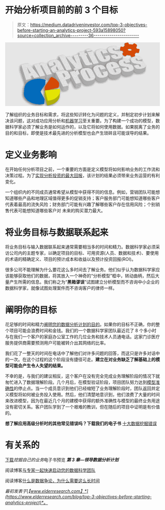 # 开始分析项目前的前 3 个目标

> 原文：<https://medium.datadriveninvestor.com/top-3-objectives-before-starting-an-analytics-project-593a15898050?source=collection_archive---------36----------------------->

![](img/d4e81d43ab4192fcc771057652732581.png)

了解组织的业务目标和需求，将这些知识转化为问题的定义，并制定初步计划来解决该问题，这对成功应用分析和[机器学习](https://www.elderresearch.com/blog/are-we-using-machine-learning)至关重要。为了构建一个成功的模型，数据科学家必须了解业务是如何运作的，以及它将如何使用数据。如果脱离了业务的目的和目标，即使是技术最先进的分析模型也会产生琐碎且可能误导的结果。

# 定义业务影响

在开始任何分析项目之前，一个重要的方面是定义模型将如何影响业务的工作流和决策过程。为了[实现分析投资的最大回报](https://www.elderresearch.com/company/resource-center/webinars/high-roi-of-machine-learning)，该计划的结果必须带来业务运营的有利变化。

一个组织内的不同成员通常希望从模型中获得不同的信息。例如，营销团队可能想知道哪些产品和地理区域值得更多的促销支持；客户服务部门可能想知道哪些客户代表着最高的流失风险；财务部门可能有兴趣了解哪些客户存在信用风险；个别销售代表可能想知道哪些客户对
未来的购买潜力最大。

# 将业务目标与数据联系起来

将业务目标与输入数据联系起来通常需要相当多的时间和精力。数据科学家必须采访公司内的主题专家，以确定项目的目标、可用资源(人员、数据和技术)、要使用的术语的精确定义、项目的预计成本和收益以及预计投资回报(ROI)。

很多公司不能理解为什么要花这么多时间去了解业务。他们似乎认为数据科学家应该能够获取他们的数据，将其放入一个神奇的“分析模型”框中，转动曲柄，然后大量产生所需的信息。我们称之为“**黑箱谬误**”试图建立分析模型而不咨询中小企业的数据科学家，就像试图处理案件而不咨询客户的律师一样。

# 阐明你的目标

花足够的时间和精力[阐明您的数据分析计划的目的](https://www.elderresearch.com/blog/choosing-the-right-analytics-problem)。如果你的目标不正确，你的整个项目可能会浪费时间和金钱。我们的一个数据科学家团队最近花了 8 个多小时与在我们一个客户的家庭办公室工作的几位业务和技术人员通电话。这家门诊医疗服务提供商需要预测用户可能被转介出其网络的比率。

我们花了一整天的时间在电话中了解他们对许多问题的回答，而这只是许多对话中的一次。在这个过程的这个阶段没有捷径可走。**建立在对业务缺乏了解基础上的模型可能会产生令人失望的结果。**

不幸的是，与我们的建议相反，这个客户在没有完全完成业务理解阶段的情况下就匆忙进入了数据理解阶段。几个月后，在模型验证阶段，项目团队努力达到[模型准确性](https://www.elderresearch.com/blog/predictive-model-accuracy-versus-interpretability)的停止点。当一个成员意识到他们已经缩短了业务理解阶段时，团队返回并定义模型将如何被业务投入使用。然后，他们清楚地意识到，他们浪费了大量的时间来改进模型，因为在最近几个月的建模中获得的额外准确性与模型的最终业务用途没有密切关系。客户团队学到了一个艰难的教训，但在随后的项目中证明是有价值的。

**想了解应用高级分析时的其他常见错误吗？下载我们的电子书** [十大数据挖掘错误](https://www.elderresearch.com/top-ten-data-mining-mistakes)

# 有关系的

[下载](https://www.elderresearch.com/download-mining-your-own-business-ebook)*挖掘自己的业务*电子书预览 ***第 3 章—领导数据分析计划***

阅读博客[与专家一起快速启动您的数据科学团队](https://www.elderresearch.com/blog/jumpstart-your-data-science-team-with-experts)

阅读博客[什么是数据争论，为什么需要这么长时间](https://www.elderresearch.com/blog/what-is-data-wrangling)

*最初发表于*[*【www.elderresearch.com】*](https://www.elderresearch.com/blog/top-3-objectives-before-starting-analytics-project)*。*